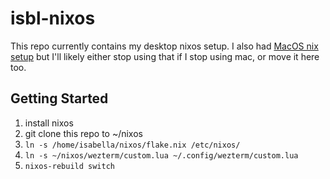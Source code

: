 # isbl-nixos

This repo currently contains my desktop nixos setup. I also had
[MacOS nix setup](https://github.com/CodeWitchBella/nix-darwin-config/tree/main)
but I'll likely either stop using that if I stop using mac, or move it here too.

## Getting Started

1. install nixos
2. git clone this repo to ~/nixos
3. `ln -s /home/isabella/nixos/flake.nix /etc/nixos/`
4. `ln -s ~/nixos/wezterm/custom.lua ~/.config/wezterm/custom.lua`
5. `nixos-rebuild switch`

